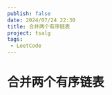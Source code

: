 ```yaml
---
publish: false
date: 2024/07/24 22:30
title: 合并两个有序链表
project: tsalg
tags:
 - LeetCode
---
```


# 合并两个有序链表
